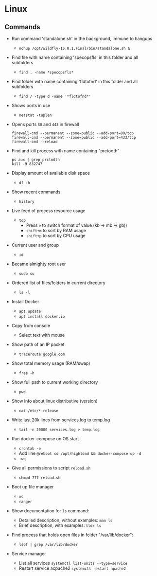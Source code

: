 # Linux
## Commands
* Run command 'standalone.sh' in the background, immune to hangups
  * `nohup /opt/wildfly-15.0.1.Final/bin/standalone.sh &`
* Find file with name containing 'specopsfls' in this folder and all subfolders
  * `find . -name *specopsfls*` 
* Find folder with name containing 'fldtofnd' in this folder and all subfolders 
  * `find / -type d -name '*fldtofnd*'` 
* Shows ports in use
  * `netstat -tuplen` 
* Opens ports `80` and `443` in firewall
  ```
  firewall-cmd --permanent --zone=public --add-port=80/tcp
  firewall-cmd --permanent --zone=public --add-port=433/tcp
  firewall-cmd --reload
  ```
* Find and kill process with name containing "prctodth"
   ```
   ps aux | grep prctodth
   kill -9 832747
   ```
* Display amount of available disk space
  * `df -h`
* Show recent commands
  * `history`
* Live feed of process resource usage
  * `top`
    * Press `e` to switch format of value (kb -> mb -> gb))
    * `shift+m` to sort by RAM usage
    * `shift+p` to sort by CPU usage
* Current user and group
  * `id`
* Became almighty root user
  * `sudo su`
* Ordered list of files/folders in current directory
  * `ls -l`
* Install Docker
  * `apt update`
  * `apt install docker.io`
* Copy from console
  * Select text with mouse
* Show path of an IP packet
  * `traceroute google.com`
* Show total memory usage (RAM/swap)
  * `free -h`
* Show full path to current working directory
  * `pwd`
* Show info about linux distributive (version)
  * `cat /etc/*-release`
* Write last 20k lines from services.log to temp.log
  * `tail -n 20000 services.log > temp.log`
* Run docker-compose on OS start
  * `crontab -e`
  * Add line `@reboot cd /opt/highload && docker-compose up -d`
  * `:wq`
* Give all permissions to script `reload.sh`
  * `chmod 777 reload.sh`
* Boot up file manager
  * `mc`
  * `ranger`
* Show documentation for `ls` command:
  * Detailed description, without examples: `man ls`
  * Brief description, with examples: `tldr ls`
* Find process that holds open files in folder "/var/lib/docker":
  * `lsof | grep /var/lib/docker`

* Service manager
  * List all services `systemctl list-units --type=service`
  * Restart service acpache2 `systemctl restart apache2`
